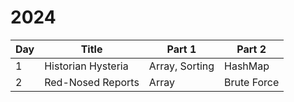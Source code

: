 # 2024

| Day | Title              | Part 1         | Part 2      |
| --- | ------------------ | -------------- | ----------- |
| 1   | Historian Hysteria | Array, Sorting | HashMap     |
| 2   | Red-Nosed Reports  | Array          | Brute Force |